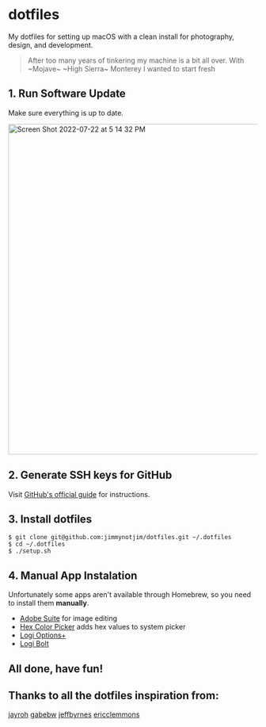 # dotfiles

My dotfiles for setting up macOS with a clean install for photography, design, and development.

> After too many years of tinkering my machine is a bit all over. With ~Mojave~ ~High Sierra~ Monterey I wanted to start fresh

## 1. Run Software Update

Make sure everything is up to date.

<img width="667" alt="Screen Shot 2022-07-22 at 5 14 32 PM" src="https://user-images.githubusercontent.com/1280430/180582591-f99f25f6-f77c-4a7c-95fe-abcf079ded7d.png">

## 2. Generate SSH keys for GitHub

Visit [GitHub's official guide](https://help.github.com/articles/generating-ssh-keys#platform-mac) for instructions.

## 3. Install dotfiles

    $ git clone git@github.com:jimmynotjim/dotfiles.git ~/.dotfiles
    $ cd ~/.dotfiles
    $ ./setup.sh

## 4. Manual App Instalation

Unfortunately some apps aren't available through Homebrew, so you need to install them __manually__.

* [Adobe Suite](http://www.adobe.com/products/creativecloud.html) for image editing
* [Hex Color Picker](http://wafflesoftware.net/hexpicker/) adds hex values to system picker
* [Logi Options+](https://support.logi.com/hc/en-us/articles/4418699283607)
* [Logi Bolt](https://support.logi.com/hc/en-us/articles/4418089333655)


## All done, have fun!

## Thanks to all the dotfiles inspiration from:

[jayroh](https://github.com/jayrow/dotfiles.new)
[gabebw](https://github.com/gabebw/dotfiles)
[jeffbyrnes](https://github.com/jeffbyrnes/dotfiles)
[ericclemmons](https://github.com/ericclemmons/dotfiles)
